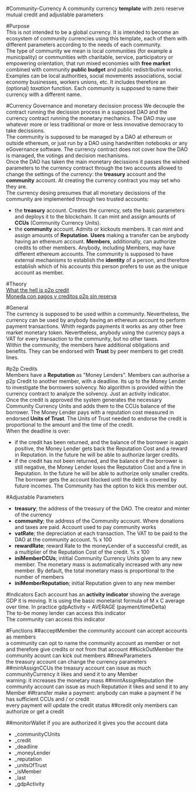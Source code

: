#Community-Currency
A community currency **template** with zero reserve mutual credit and adjustable parameters  

#Purpose  
This is not intended to be a global currency. It is intended to become an ecosystem of community currencies using this template, each of them with different parameters according to the needs of each community.  
The type of community we mean is local communities (for example a municipality) or communities with charitable, service, participatory or empowering orientation, that run mixed economies with **free market** combined with community **public budget** and public redistributive works. Examples can be local authorities, social movements associations, social economy businesses, workers unions, etc. It includes therefore an (optional) *taxation* function. Each community is supposed to name their currency with a different name. 

#Currency Governance and monetary decission process
We decouple the contract running the decission process in a supposed DAO and the currency contract running the monetary mechanics.
The DAO may use whatever more or less traditional or more or less innovative democracy to take decissions.   
The community is supposed to be managed by a DAO at ethereum or outside ethereum, or just run by a DAO using handwritten notebooks or any eGovernance software. The currency contract does not cover how the DAO is managed, the votings and decision mechanisms.   
Once the DAO has taken the main monetary decissions it passes the wished parameters to the currency contract through the two accounts allowed to change the settings of the currency: the **treasury** account and the **community** account.
At creating the currency contract you may set who they are.  
The currency desing presumes that all monetary decissions of the community are implemented through two trusted accounts:
* the **treasury** account. Creates the currency, sets the basic parameters and deploys it to the blockchain. It can mint and assign amounts of **CCUs** (Community Currency Units).
* the **community** account. Admits or kickouts members. It can mint and assign amounts of **Reputation**. 
**Users** making a transfer can be anybody having an ethereum account. 
**Members**, additionally, can authorize credits to other members. Anybody, including Members, may have different ethereum accounts. The community is supposed to have external mechanisms to establish the **identity** of a person, and therefore establish which of his accounts this person prefers to use as the unique account as member. 

#Theory  
[What the hell is p2p credit](http://desperado-theory.blogspot.be/2015/05/what-hell-is-p2p-credit.html)  
[Moneda con pagos y creditos p2p sin reserva](http://desperado-theory.blogspot.com.es/2015/08/moneda-con-pagos-y-creditos-p2p-sin.html)  

#General  
The currency is supposed to be used within a community. Nevertheless, the currency can be used by anybody having an ethereum account to perform payment transactions. Whith regards payments it works as any other free market monetary token. Nevertheless, anybody using the currency pays a VAT for every transaction to the community, but no other taxes.   
Within the community, the members have additional obligations and benefits. They can be endorsed with **Trust** by peer members to get credit lines. 


#p2p Credits  
Members have a **Reputation** as "Money Lenders". Members can authorise a p2p Credit to another member, with a deadline. Its up to the Money Lender to investigate the borrowers solvency. No algorithm is provided within the currency contract to analyze the solvency. Just an activity indicator.   
Once the credit is approved the system generates the necessary Community Currency Units and adds them to the CCUs balance of the borrower. The Money Lender pays with a reputation cost measured in endorsed **Units of Trust**. The Units of Trust needed to endorse the credit is proportional to the amount and the time of the credit.   
When the deadline is over:
* if the credit has been returned, and the balance of the borrower is again positive, the Money Lender gets back the Reputation Cost and a reward in Reputation. In the future he will be able to authorize larger credits.
* if the credit has not been returned, and the balance of the borrower is still negative, the Money Lender loses the Reputation Cost and a fine in Reputation. In the future he will be able to authorize only smaller credits. The borrower gets the account blocked until the debt is covered by future incomes. The Community has the option to kick this member out.  

#Adjustable Parameters
- **treasury**; the address of the treasury of the DAO. The creator and minter of the currency  
- **community**; the address of the Community account. Where donations and taxes are paid. Account used to pay community works  
- **vatRate**; the depreciation at each transaction. The VAT to be paid to the DAO at the community account. % x 100  
- **rewardRate**; reward Rate to the moneyLender of a successful credit, as a multiplier of the Reputation Cost of the credit. % x 100  
- **iniMemberCCUs**; intitial Community Currency Units given to any new member. The monetary mass is automatically increased with any new member. By default, the total monetary mass is proportional to the number of members
- **iniMemberReputation**; initial Reputation given to any new member

#Indicators
Each account has an **activity indicator** showing the average GDP it is moving. It is using the basic monetarist formula of M x C average over time. In practice gdpActivity = AVERAGE (payment/timeDelta)  
The to-be money lender can access this indicator  
The community can access this indicator  

#Functions
##acceptMember
the community account can accept accounts as members  
a community can opt to name the community account as member or not and therefore give credits or not from that account
##kickOutMember
the community acount can kick out members
##newParameters  
the treasury account can change the currency parameters
##mintAssignCCUs
the treasury account can issue as much communityCurrency it likes and send it to any Member  
warning: it increases the monetary mass 
##mintAssignReputation
the community account can issue as much Reputation it likes and send it to any Member 
##transfer
make a payment: anybody can make a payment if he has sufficient CCUs and / or credit  
every payment will update the credit status
##credit
only members can authorize or get a credit

##monitorWallet
if you are authorized it gives you the account data
- _communityCUnits	
- _credit
- _deadline
- _moneyLender
- _reputation
- _unitsOfTrust
- _isMember
- _last
- _gdpActivity



